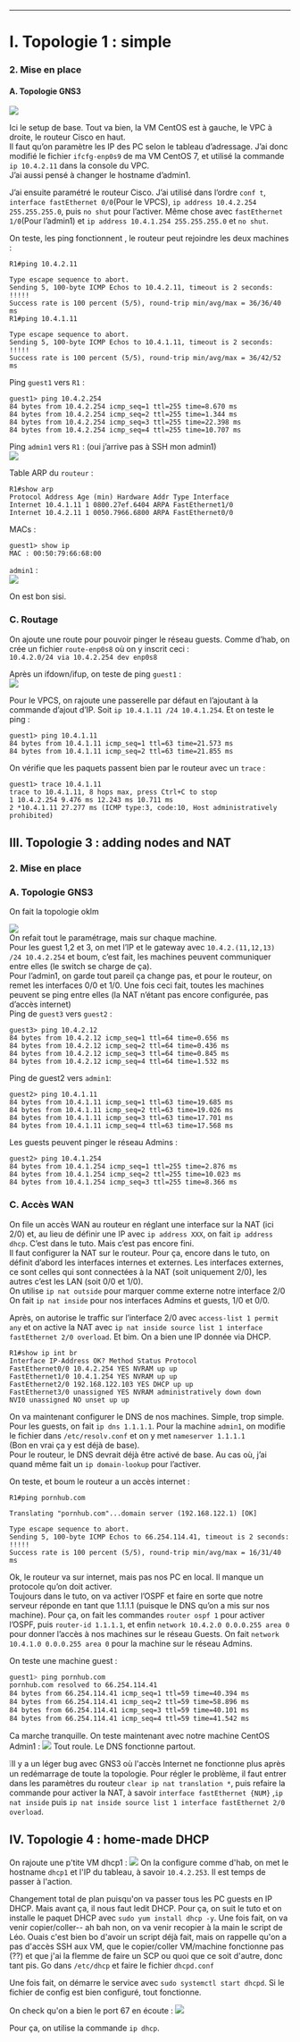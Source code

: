 
--- ---

# I. Topologie 1 : simple

### 2\. Mise en place

#### A. Topologie GNS3

![](https://i.imgur.com/vStbWYa.png)

Ici le setup de base. Tout va bien, la VM CentOS est à gauche, le VPC à droite, le routeur Cisco en haut.  
Il faut qu’on paramètre les IP des PC selon le tableau d’adressage. J’ai donc modifié le fichier `ifcfg-enp0s9` de ma VM CentOS 7, et utilisé la commande `ip 10.4.2.11` dans la console du VPC.  
J’ai aussi pensé à changer le hostname d’admin1.

J’ai ensuite paramétré le routeur Cisco. J’ai utilisé dans l’ordre `conf t`, `interface fastEthernet 0/0`(Pour le VPCS), `ip address 10.4.2.254 255.255.255.0`, puis `no shut` pour l’activer. Même chose avec `fastEthernet 1/0`(Pour l’admin1) et `ip address 10.4.1.254 255.255.255.0` et `no shut`.

On teste, les ping fonctionnent , le routeur peut rejoindre les deux machines :

    R1#ping 10.4.2.11  

    Type escape sequence to abort.  
    Sending 5, 100-byte ICMP Echos to 10.4.2.11, timeout is 2 seconds:  
    !!!!!  
    Success rate is 100 percent (5/5), round-trip min/avg/max = 36/36/40 ms  
    R1#ping 10.4.1.11  

    Type escape sequence to abort.  
    Sending 5, 100-byte ICMP Echos to 10.4.1.11, timeout is 2 seconds:  
    !!!!!  
    Success rate is 100 percent (5/5), round-trip min/avg/max = 36/42/52 ms

Ping `guest1` vers `R1` :

    guest1> ping 10.4.2.254  
    84 bytes from 10.4.2.254 icmp_seq=1 ttl=255 time=8.670 ms  
    84 bytes from 10.4.2.254 icmp_seq=2 ttl=255 time=1.344 ms  
    84 bytes from 10.4.2.254 icmp_seq=3 ttl=255 time=22.398 ms  
    84 bytes from 10.4.2.254 icmp_seq=4 ttl=255 time=10.707 ms

Ping `admin1` vers `R1` : (oui j’arrive pas à SSH mon admin1)  
![](https://i.imgur.com/rvP351H.png)

Table ARP du `routeur` :

    R1#show arp  
    Protocol Address Age (min) Hardware Addr Type Interface  
    Internet 10.4.1.11 1 0800.27ef.6404 ARPA FastEthernet1/0  
    Internet 10.4.2.11 1 0050.7966.6800 ARPA FastEthernet0/0

MACs :

    guest1> show ip
    MAC : 00:50:79:66:68:00

`admin1` :  
![](https://i.imgur.com/iZpRAaj.png)

On est bon sisi.

### C. Routage

On ajoute une route pour pouvoir pinger le réseau guests. Comme d’hab, on crée un fichier `route-enp0s8` où on y inscrit ceci :  
`10.4.2.0/24 via 10.4.2.254 dev enp0s8`

Après un ifdown/ifup, on teste de ping `guest1` :  
![](https://i.imgur.com/kWTsoco.png)

Pour le VPCS, on rajoute une passerelle par défaut en l’ajoutant à la commande d’ajout d’IP. Soit `ip 10.4.1.11 /24 10.4.1.254`. Et on teste le ping :

    guest1> ping 10.4.1.11  
    84 bytes from 10.4.1.11 icmp_seq=1 ttl=63 time=21.573 ms  
    84 bytes from 10.4.1.11 icmp_seq=2 ttl=63 time=21.855 ms

On vérifie que les paquets passent bien par le routeur avec un `trace` :

    guest1> trace 10.4.1.11  
    trace to 10.4.1.11, 8 hops max, press Ctrl+C to stop  
    1 10.4.2.254 9.476 ms 12.243 ms 10.711 ms  
    2 *10.4.1.11 27.277 ms (ICMP type:3, code:10, Host administratively prohibited)

## III. Topologie 3 : adding nodes and NAT

### 2\. Mise en place

### A. Topologie GNS3

On fait la topologie oklm

![](https://i.imgur.com/XnsUtVB.png)  
On refait tout le paramétrage, mais sur chaque machine.  
Pour les guest 1,2 et 3, on met l’IP et le gateway avec `10.4.2.(11,12,13) /24 10.4.2.254` et boum, c’est fait, les machines peuvent communiquer entre elles (le switch se charge de ça).  
Pour l’admin1, on garde tout pareil ça change pas, et pour le routeur, on remet les interfaces 0/0 et 1/0\. Une fois ceci fait, toutes les machines peuvent se ping entre elles (la NAT n’étant pas encore configurée, pas d’accès internet)  
Ping de `guest3` vers `guest2` :

    guest3> ping 10.4.2.12  
    84 bytes from 10.4.2.12 icmp_seq=1 ttl=64 time=0.656 ms  
    84 bytes from 10.4.2.12 icmp_seq=2 ttl=64 time=0.436 ms  
    84 bytes from 10.4.2.12 icmp_seq=3 ttl=64 time=0.845 ms  
    84 bytes from 10.4.2.12 icmp_seq=4 ttl=64 time=1.532 ms

Ping de guest2 vers `admin1`:

    guest2> ping 10.4.1.11  
    84 bytes from 10.4.1.11 icmp_seq=1 ttl=63 time=19.685 ms  
    84 bytes from 10.4.1.11 icmp_seq=2 ttl=63 time=19.026 ms  
    84 bytes from 10.4.1.11 icmp_seq=3 ttl=63 time=17.701 ms  
    84 bytes from 10.4.1.11 icmp_seq=4 ttl=63 time=17.568 ms

Les guests peuvent pinger le réseau Admins :

    guest2> ping 10.4.1.254  
    84 bytes from 10.4.1.254 icmp_seq=1 ttl=255 time=2.876 ms  
    84 bytes from 10.4.1.254 icmp_seq=2 ttl=255 time=10.023 ms  
    84 bytes from 10.4.1.254 icmp_seq=3 ttl=255 time=8.366 ms

### [](#c-acc%C3%A8s-wan)C. Accès WAN

On file un accès WAN au routeur en réglant une interface sur la NAT (ici 2/0) et, au lieu de définir une IP avec `ip address XXX`, on fait `ip address dhcp`. C’est dans le tuto. Mais c’est pas encore fini.  
Il faut configurer la NAT sur le routeur. Pour ça, encore dans le tuto, on définit d’abord les interfaces internes et externes. Les interfaces externes, ce sont celles qui sont connectées à la NAT (soit uniquement 2/0), les autres c’est les LAN (soit 0/0 et 1/0).  
On utilise `ip nat outside` pour marquer comme externe notre interface 2/0  
On fait `ip nat inside` pour nos interfaces Admins et guests, 1/0 et 0/0.

Après, on autorise le traffic sur l’interface 2/0 avec `access-list 1 permit any` et on active la NAT avec `ip nat inside source list 1 interface fastEthernet 2/0 overload`. Et bim. On a bien une IP donnée via DHCP.

    R1#show ip int br  
    Interface IP-Address OK? Method Status Protocol  
    FastEthernet0/0 10.4.2.254 YES NVRAM up up  
    FastEthernet1/0 10.4.1.254 YES NVRAM up up  
    FastEthernet2/0 192.168.122.103 YES DHCP up up  
    FastEthernet3/0 unassigned YES NVRAM administratively down down  
    NVI0 unassigned NO unset up up

On va maintenant configurer le DNS de nos machines. Simple, trop simple. Pour les guests, on fait `ip dns 1.1.1.1`. Pour la machine `admin1`, on modifie le fichier dans `/etc/resolv.conf` et on y met `nameserver 1.1.1.1`  
(Bon en vrai ça y est déjà de base).  
Pour le routeur, le DNS devrait déjà être activé de base. Au cas où, j’ai quand même fait un `ip domain-lookup` pour l’activer.

On teste, et boum le routeur a un accès internet :

    R1#ping pornhub.com  

    Translating "pornhub.com"...domain server (192.168.122.1) [OK]  

    Type escape sequence to abort.  
    Sending 5, 100-byte ICMP Echos to 66.254.114.41, timeout is 2 seconds:  
    !!!!!  
    Success rate is 100 percent (5/5), round-trip min/avg/max = 16/31/40 ms

Ok, le routeur va sur internet, mais pas nos PC en local. Il manque un protocole qu’on doit activer.  
Toujours dans le tuto, on va activer l’OSPF et faire en sorte que notre serveur réponde en tant que 1.1.1.1 (puisque le DNS qu’on a mis sur nos machine). Pour ça, on fait les commandes `router ospf 1` pour activer l’OSPF, puis `router-id 1.1.1.1`, et enfin `network 10.4.2.0 0.0.0.255 area 0` pour donner l’accès à nos machines sur le réseau Guests. On fait `network 10.4.1.0 0.0.0.255 area 0` pour la machine sur le réseau Admins.

On teste une machine guest :
```bash
guest1> ping pornhub.com
pornhub.com resolved to 66.254.114.41
84 bytes from 66.254.114.41 icmp_seq=1 ttl=59 time=40.394 ms
84 bytes from 66.254.114.41 icmp_seq=2 ttl=59 time=58.896 ms
84 bytes from 66.254.114.41 icmp_seq=3 ttl=59 time=40.101 ms
84 bytes from 66.254.114.41 icmp_seq=4 ttl=59 time=41.542 ms
```

Ca marche tranquille. On teste maintenant avec notre machine CentOS Admin1 :
![](https://i.imgur.com/YaNxSaH.png)
Tout roule. Le DNS fonctionne partout.

❕Il y a un léger bug avec GNS3 où l'accès Internet ne fonctionne plus après un redémarrage de toute la topologie. Pour régler le problème, il faut entrer dans les paramètres du routeur ``clear ip nat translation *``, puis refaire la commande pour activer la NAT, à savoir ``interface fastEthernet {NUM}`` ,``ip nat inside`` puis ``ip nat inside source list 1 interface fastEthernet 2/0 overload``.
## IV. Topologie 4 : home-made DHCP
On rajoute une p'tite VM dhcp1 :
![](https://i.imgur.com/GcqPex3.png)
On la configure comme d'hab, on met le hostname ``dhcp1`` et l'IP du tableau, à savoir ``10.4.2.253``. Il est temps de passer à l'action.

Changement total de plan puisqu'on va passer tous les PC guests en IP DHCP. Mais avant ça, il nous faut ledit DHCP. Pour ça, on suit le tuto et on installe le paquet DHCP avec ``sudo yum install dhcp -y``. Une fois fait, on va venir copier/coller-- ah bah non, on va venir recopier à la main le script de Léo. Ouais  c'est bien bo d'avoir un script déjà fait, mais on rappelle qu'on a pas d'accès SSH aux VM, que le copier/coller VM/machine fonctionne pas (??) et que j'ai la flemme de faire un SCP ou quoi que ce soit d'autre, donc tant pis. Go dans ``/etc/dhcp`` et faire le fichier ``dhcpd.conf``

Une fois fait, on démarre le service avec ``sudo systemctl start dhcpd``. Si le fichier de config est bien configuré, tout fonctionne.

On check qu'on a bien le port 67 en écoute :
![](https://i.imgur.com/IWlaqYK.png)








Pour ça, on utilise la commande ``ip dhcp``.
<!--stackedit_data:
eyJoaXN0b3J5IjpbODA4Mjk1MjczLDE5ODA5MzU1NzgsMjQ2OT
g5Mzg0LC0xMzc0MzA1Mzg5LC0xMTE2NDg2MTU5XX0=
-->